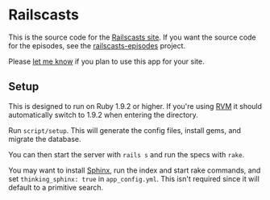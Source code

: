 # Railscasts

This is the source code for the [Railscasts site](http://railscasts.com/). If you want the source code for the episodes, see the [railscasts-episodes](http://github.com/ryanb/railscasts-episodes) project.

Please [let me know](https://github.com/inbox/new/ryanb) if you plan to use this app for your site.


## Setup

This is designed to run on Ruby 1.9.2 or higher. If you're using [RVM](http://rvm.beginrescueend.com/) it should automatically switch to 1.9.2 when entering the directory.

Run `script/setup`. This will generate the config files, install gems, and migrate the database.

You can then start the server with `rails s` and run the specs with `rake`.

You may want to install [Sphinx](http://sphinxsearch.com/), run the index and start rake commands, and set `thinking_sphinx: true` in `app_config.yml`. This isn't required since it will default to a primitive search.
